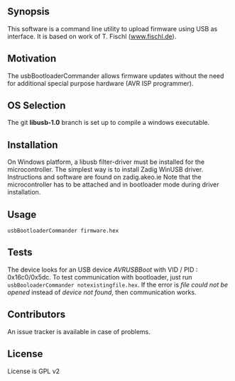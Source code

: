 ## Synopsis

This software is a command line utility to upload firmware using USB as interface. It is based on work of T. Fischl (www.fischl.de).

## Motivation

The usbBootloaderCommander allows firmware updates without the need for additional special purpose hardware (AVR ISP programmer).

## OS Selection

The git **libusb-1.0** branch is set up to compile a windows executable.

## Installation

On Windows platform, a libusb filter-driver must be installed for the microcontroller. The simplest way is to install Zadig WinUSB driver. Instructions and software are found on zadig.akeo.ie
Note that the microcontroller has to be attached and in bootloader mode during driver installation.    

## Usage

    usbBootloaderCommander firmware.hex

## Tests

The device looks for an USB device *AVRUSBBoot* with VID / PID : 0x16c0/0x5dc.
To test communication with bootloader, just run `usbBooloaderCommander notexistingfile.hex`.
If the error is *file could not be opened* instead of *device not found*, then communication works.

## Contributors

An issue tracker is available in case of problems.

## License

License is GPL v2

